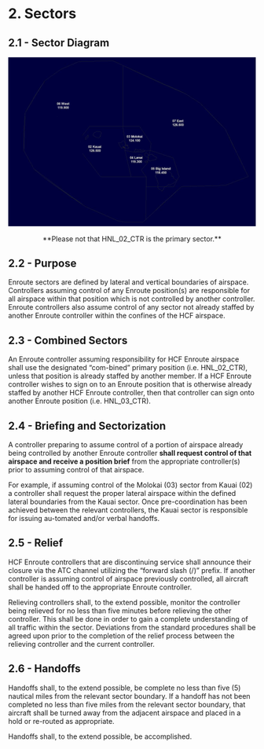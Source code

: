 # 2. Sectors

## 2.1 - Sector Diagram

![Sectors](img/sectors.jpg)

<p style="text-align: center;">**Please not that HNL_02_CTR is the primary sector.**</p>

## 2.2 - Purpose

Enroute sectors are defined by lateral and vertical boundaries of airspace. Controllers assuming control of any Enroute position(s) are responsible for all airspace within that position which is not controlled by another controller. Enroute controllers also assume control of any sector not already staffed by another Enroute controller within the confines of the HCF airspace.

## 2.3 - Combined Sectors

An Enroute controller assuming responsibility for HCF Enroute airspace shall use the designated “com-bined” primary position (i.e. HNL_02_CTR), unless that position is already staffed by another member. If a HCF Enroute controller wishes to sign on to an Enroute position that is otherwise already staffed by another HCF Enroute controller, then that controller can sign onto another Enroute position (i.e. HNL_03_CTR).

## 2.4 - Briefing and Sectorization

A controller preparing to assume control of a portion of airspace already being controlled by another Enroute controller **shall request control of that airspace and receive a position brief** from the appropriate controller(s) prior to assuming control of that airspace.

For example, if assuming control of the Molokai (03) sector from Kauai (02) a controller shall request the proper lateral airspace within the defined lateral boundaries from the Kauai sector. Once pre-coordination has been achieved between the relevant controllers, the Kauai sector is responsible for issuing au-tomated and/or verbal handoffs.

## 2.5 - Relief

HCF Enroute controllers that are discontinuing service shall announce their closure via the ATC channel utilizing the “forward slash (/)” prefix. If another controller is assuming control of airspace previously controlled, all aircraft shall be handed off to the appropriate Enroute controller.

Relieving controllers shall, to the extend possible, monitor the controller being relieved for no less than five minutes before relieving the other controller. This shall be done in order to gain a complete understanding of all traffic within the sector. Deviations from the standard procedures shall be agreed upon prior to the completion of the relief process between the relieving controller and the current controller.

## 2.6 - Handoffs

Handoffs shall, to the extend possible, be complete no less than five (5) nautical miles from the relevant sector boundary. If a handoff has not been completed no less than five miles from the relevant sector boundary, that aircraft shall be turned away from the adjacent airspace and placed in a hold or re-routed as appropriate.

Handoffs shall, to the extend possible, be accomplished.

